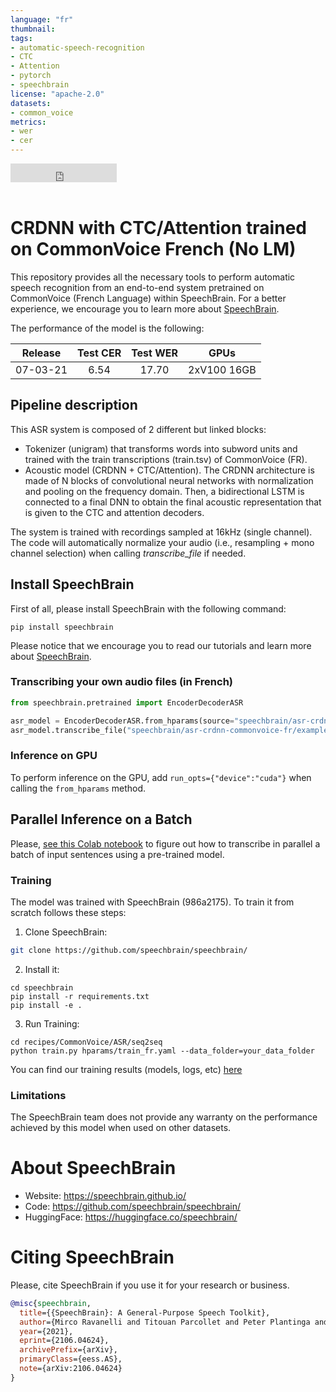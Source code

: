 ```yaml
---
language: "fr"
thumbnail:
tags:
- automatic-speech-recognition
- CTC
- Attention
- pytorch
- speechbrain
license: "apache-2.0"
datasets:
- common_voice
metrics:
- wer
- cer
---
```


<iframe src="https://ghbtns.com/github-btn.html?user=speechbrain&repo=speechbrain&type=star&count=true&size=large&v=2" frameborder="0" scrolling="0" width="170" height="30" title="GitHub"></iframe>
<br/><br/>

# CRDNN with CTC/Attention trained on CommonVoice French (No LM)

This repository provides all the necessary tools to perform automatic speech
recognition from an end-to-end system pretrained on CommonVoice (French Language) within
SpeechBrain. For a better experience, we encourage you to learn more about
[SpeechBrain](https://speechbrain.github.io). 

The performance of the model is the following:

| Release | Test CER | Test WER | GPUs |
|:-------------:|:--------------:|:--------------:| :--------:|
| 07-03-21 | 6.54 | 17.70 | 2xV100 16GB |

## Pipeline description

This ASR system is composed of 2 different but linked blocks:
- Tokenizer (unigram) that transforms words into subword units and trained with
the train transcriptions (train.tsv) of CommonVoice (FR).
- Acoustic model (CRDNN + CTC/Attention). The CRDNN architecture is made of
N blocks of convolutional neural networks with normalization and pooling on the
frequency domain. Then, a bidirectional LSTM is connected to a final DNN to obtain
the final acoustic representation that is given to the CTC and attention decoders.

The system is trained with recordings sampled at 16kHz (single channel).
The code will automatically normalize your audio (i.e., resampling + mono channel selection) when calling *transcribe_file* if needed.
## Install SpeechBrain

First of all, please install SpeechBrain with the following command:

```
pip install speechbrain
```

Please notice that we encourage you to read our tutorials and learn more about
[SpeechBrain](https://speechbrain.github.io).

### Transcribing your own audio files (in French)

```python
from speechbrain.pretrained import EncoderDecoderASR

asr_model = EncoderDecoderASR.from_hparams(source="speechbrain/asr-crdnn-commonvoice-fr", savedir="pretrained_models/asr-crdnn-commonvoice-fr")
asr_model.transcribe_file("speechbrain/asr-crdnn-commonvoice-fr/example-fr.wav")

```

### Inference on GPU
To perform inference on the GPU, add  `run_opts={"device":"cuda"}`  when calling the `from_hparams` method.

## Parallel Inference on a Batch
Please, [see this Colab notebook](https://colab.research.google.com/drive/1hX5ZI9S4jHIjahFCZnhwwQmFoGAi3tmu?usp=sharing) to figure out how to transcribe in parallel a batch of input sentences using a pre-trained model.

### Training
The model was trained with SpeechBrain (986a2175).
To train it from scratch follows these steps:
1. Clone SpeechBrain:
```bash
git clone https://github.com/speechbrain/speechbrain/
```
2. Install it:
```
cd speechbrain
pip install -r requirements.txt
pip install -e .
```

3. Run Training:
```
cd recipes/CommonVoice/ASR/seq2seq
python train.py hparams/train_fr.yaml --data_folder=your_data_folder
```

You can find our training results (models, logs, etc) [here](https://drive.google.com/drive/folders/13i7rdgVX7-qZ94Rtj6OdUgU-S6BbKKvw?usp=sharing)

### Limitations
The SpeechBrain team does not provide any warranty on the performance achieved by this model when used on other datasets.


# **About SpeechBrain**
- Website: https://speechbrain.github.io/
- Code: https://github.com/speechbrain/speechbrain/
- HuggingFace: https://huggingface.co/speechbrain/


# **Citing SpeechBrain**
Please, cite SpeechBrain if you use it for your research or business.

```bibtex
@misc{speechbrain,
  title={{SpeechBrain}: A General-Purpose Speech Toolkit},
  author={Mirco Ravanelli and Titouan Parcollet and Peter Plantinga and Aku Rouhe and Samuele Cornell and Loren Lugosch and Cem Subakan and Nauman Dawalatabad and Abdelwahab Heba and Jianyuan Zhong and Ju-Chieh Chou and Sung-Lin Yeh and Szu-Wei Fu and Chien-Feng Liao and Elena Rastorgueva and François Grondin and William Aris and Hwidong Na and Yan Gao and Renato De Mori and Yoshua Bengio},
  year={2021},
  eprint={2106.04624},
  archivePrefix={arXiv},
  primaryClass={eess.AS},
  note={arXiv:2106.04624}
}
```

